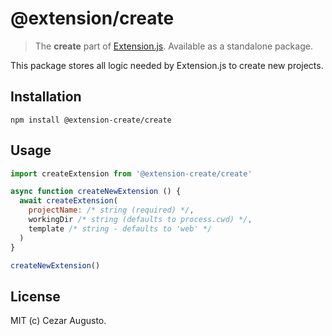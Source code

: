 # @extension/create

> The **create** part of [Extension.js](https://github.com/cezaraugusto/extension). Available as a standalone package.

This package stores all logic needed by Extension.js to create new projects.

## Installation

```
npm install @extension-create/create
```

## Usage

```js
import createExtension from '@extension-create/create'

async function createNewExtension () {
  await createExtension(
    projectName: /* string (required) */,
    workingDir /* string (defaults to process.cwd) */,
    template /* string - defaults to 'web' */
  )
}

createNewExtension()
```

## License

MIT (c) Cezar Augusto.
